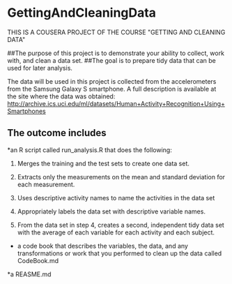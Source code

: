 # GettingAndCleaningData
THIS IS A COUSERA PROJECT OF THE COURSE "GETTING AND CLEANING DATA"

##The purpose of this project is to demonstrate your ability to collect, work with, and clean a data set. 
##The goal is to prepare tidy data that can be used for later analysis. 

The data will be used in this project is collected from the accelerometers from the Samsung Galaxy S smartphone. A full description is available at the site where the data was obtained:
http://archive.ics.uci.edu/ml/datasets/Human+Activity+Recognition+Using+Smartphones

## The outcome includes
*an R script called run_analysis.R that does the following:
1.	Merges the training and the test sets to create one data set.

2.	Extracts only the measurements on the mean and standard deviation for each measurement.

3.	Uses descriptive activity names to name the activities in the data set

4.	Appropriately labels the data set with descriptive variable names.

5.	From the data set in step 4, creates a second, independent tidy data set with the average of each variable for each activity and each subject.

* a code book that describes the variables, the data, and any transformations or work that you performed to clean up the data called CodeBook.md

*a REASME.md 
